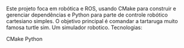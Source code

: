 Este projeto foca em robótica e ROS, usando CMake para construir e gerenciar dependências e Python para parte de controle robótico cartesiano simples. O objetivo principal é 
comandar a tartaruga muito famosa turtle sim. Um simulador robotico.
Tecnologias:

CMake
Python
